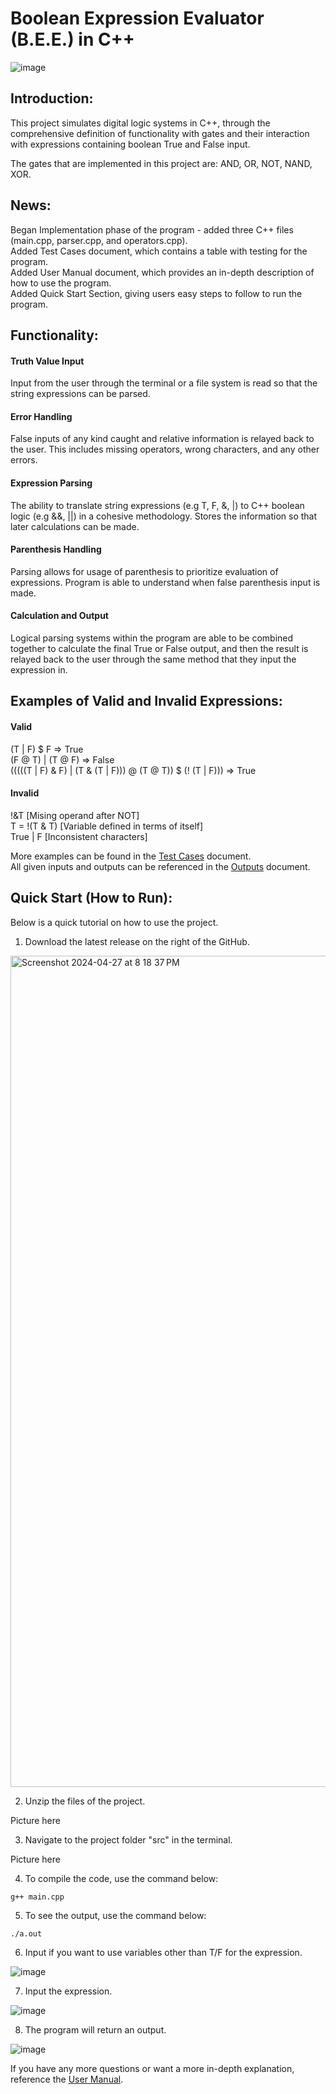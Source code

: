 # **Boolean Expression Evaluator (B.E.E.) in C++**

![image](https://github.com/andrewhuang2019/EECS348Project/assets/130803554/b71ec4c8-2edd-40e5-8c68-ffcc2961bd7d)

## Introduction:
This project simulates digital logic systems in C++, through the comprehensive definition of functionality with gates and their interaction with expressions containing boolean True and False input. 

The gates that are implemented in this project are: AND, OR, NOT, NAND, XOR.  

## News:  
Began Implementation phase of the program - added three C++ files (main.cpp, parser.cpp, and operators.cpp).  
Added Test Cases document, which contains a table with testing for the program.  
Added User Manual document, which provides an in-depth description of how to use the program.  
Added Quick Start Section, giving users easy steps to follow to run the program.  

## Functionality:
#### Truth Value Input
Input from the user through the terminal or a file system is read so that the string expressions can be parsed. 

#### Error Handling
False inputs of any kind caught and relative information is relayed back to the user. This includes missing operators, wrong characters, and any other errors. 

#### Expression Parsing
The ability to translate string expressions (e.g T, F, &, |) to C++ boolean logic (e.g &&, ||) in a cohesive methodology. Stores the information so that later calculations can be made. 

#### Parenthesis Handling
Parsing allows for usage of parenthesis to prioritize evaluation of expressions. Program is able to understand when false parenthesis input is made. 

#### Calculation and Output
Logical parsing systems within the program are able to be combined together to calculate the final True or False output, and then the result is relayed back to the user through the same method that they input the expression in. 

## Examples of Valid and Invalid Expressions: 
#### Valid  
(T | F) $ F  =>  True  
(F @ T) | (T @ F)  =>  False  
(((((T | F) & F) | (T & (T | F))) @ (T @ T)) $ (! (T | F)))  =>  True  

#### Invalid  
!&T  [Mising operand after NOT]  
T = !(T & T)  [Variable defined in terms of itself]  
True | F  [Inconsistent characters]  

More examples can be found in the [Test Cases](doc/TestCases.pdf) document.  
All given inputs and outputs can be referenced in the [Outputs](doc/Outputs.pdf) document.

## Quick Start (How to Run): 

Below is a quick tutorial on how to use the project.  

1. Download the latest release on the right of the GitHub.  

<img width="1330" alt="Screenshot 2024-04-27 at 8 18 37 PM" src="https://github.com/andrewhuang2019/EECS348Project/assets/108380345/1335c9c2-5bee-421e-a09b-549a15466d6c">

2. Unzip the files of the project.  

Picture here  

3. Navigate to the project folder "src" in the terminal.  

Picture here  

4. To compile the code, use the command below: 

`g++ main.cpp`

5. To see the output, use the command below:

`./a.out`

6. Input if you want to use variables other than T/F for the expression.  

![image](https://github.com/andrewhuang2019/EECS348Project/assets/130803554/b6d03f8f-c315-43c3-a9bd-6874de18c2da)

7. Input the expression.  

![image](https://github.com/andrewhuang2019/EECS348Project/assets/130803554/304b09e6-0570-4685-9658-1622abd638a2)  

8. The program will return an output.  

![image](https://github.com/andrewhuang2019/EECS348Project/assets/130803554/5751e47d-20b4-4bfc-85a2-a0a80ee06283)

If you have any more questions or want a more in-depth explanation, reference the [User Manual](doc/UsersManual.pdf).  
